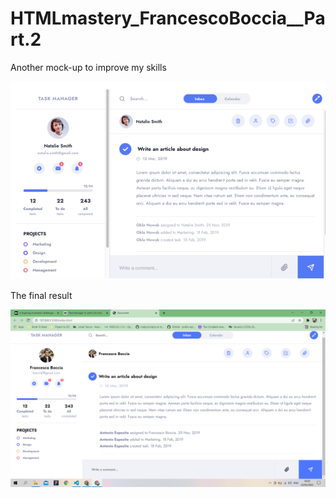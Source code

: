 # HTMLmastery_FrancescoBoccia__Part.2

Another mock-up to improve my skills

![](images/JustForFunProject__HTMLt&CSS.PNG)

The final result

![](images/HTML%20and%20CSS%20master%20pt.2.png)
